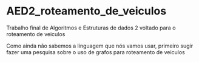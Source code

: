 # AED2_roteamento_de_veiculos
Trabalho final de Algoritmos e Estruturas de dados 2 voltado para o roteamento de veiculos

Como ainda não sabemos a linguagem que nós vamos usar, primeiro sugir fazer uma pesquisa sobre o uso de 
grafos para roteamento de veiculos